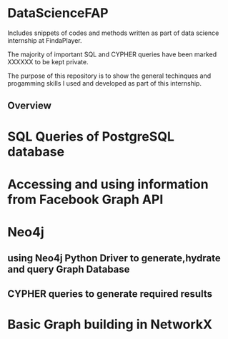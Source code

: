 # DataScienceFAP
Includes snippets of codes and methods written as part of data science internship at FindaPlayer.

The majority of important SQL and CYPHER queries have been marked XXXXXX to be kept private. 

The purpose of this repository is to show the general techinques and progamming skills I used and developed as part of this internship.

## Overview

# SQL Queries of PostgreSQL database

# Accessing and using information from Facebook Graph API

# Neo4j
## using Neo4j Python Driver to generate,hydrate and query Graph Database
## CYPHER queries to generate required results


# Basic Graph building in NetworkX
